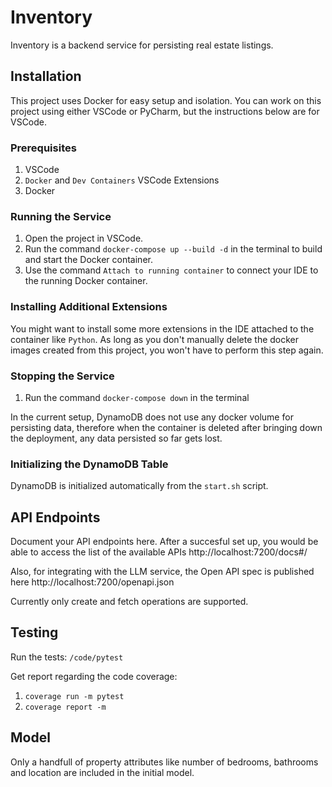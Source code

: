 # Inventory

Inventory is a backend service for persisting real estate listings.

## Installation

This project uses Docker for easy setup and isolation. You can work on this project using either VSCode or PyCharm, but the instructions below are for VSCode.

### Prerequisites

1. VSCode
2. `Docker` and `Dev Containers` VSCode Extensions
3. Docker

### Running the Service

1. Open the project in VSCode.
2. Run the command `docker-compose up --build -d` in the terminal to build and start the Docker container.
3. Use the command `Attach to running container` to connect your IDE to the running Docker container.

### Installing Additional Extensions

You might want to install some more extensions in the IDE attached to the container like `Python`.
As long as you don't manually delete the docker images created from this project, you won't have to perform this step again.

### Stopping the Service

1. Run the command `docker-compose down` in the terminal

In the current setup, DynamoDB does not use any docker volume for persisting data, therefore when the container is deleted after bringing down the deployment, any data persisted so far gets lost.

### Initializing the DynamoDB Table

DynamoDB is initialized automatically from the `start.sh` script.

## API Endpoints

Document your API endpoints here.
After a succesful set up, you would be able to access the list of the available APIs
http://localhost:7200/docs#/

Also, for integrating with the LLM service, the Open API spec is published here 
http://localhost:7200/openapi.json

Currently only create and fetch operations are supported.

## Testing

Run the tests:
`/code/pytest`

Get report regarding the code coverage:
1. `coverage run -m pytest`
2. `coverage report -m`

##  Model

Only a handfull of property attributes like number of bedrooms, bathrooms and location are included in the initial model.